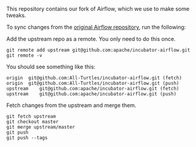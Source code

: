 This repository contains our fork of Airflow, which we use to make some tweaks.

To sync changes from the [original Airflow repository](https://github.com/apache/incubator-airflow), run the following:

Add the upstream repo as a remote. You only need to do this once.
```
git remote add upstream git@github.com:apache/incubator-airflow.git
git remote -v
```

You should see something like this:
```
origin	git@github.com:All-Turtles/incubator-airflow.git (fetch)
origin	git@github.com:All-Turtles/incubator-airflow.git (push)
upstream	git@github.com:apache/incubator-airflow.git (fetch)
upstream	git@github.com:apache/incubator-airflow.git (push)
```

Fetch changes from the upstream and merge them.
```
git fetch upstream
git checkout master
git merge upstream/master
git push
git push --tags
```
